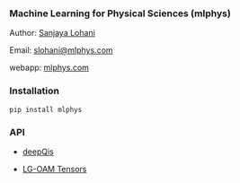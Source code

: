 ### Machine Learning for Physical Sciences (mlphys)
Author: [Sanjaya Lohani](https://sanjayalohani.com)  

Email: slohani@mlphys.com

webapp: [mlphys.com](https://mlphys.com)
### Installation
```pip install mlphys```


### API
* <a href="https://github.com/slohani-ai/machine-learning-for-physical-sciences/tree/main/mlphys/deepqis">deepQis</a>

* <a href="https://github.com/slohani-ai/machine-learning-for-physical-sciences/tree/main/mlphys/lgoam">LG-OAM Tensors</a>

<!--
### Follow me:

[Twitter](https://twitter.com/slohani_ai) 
-->
